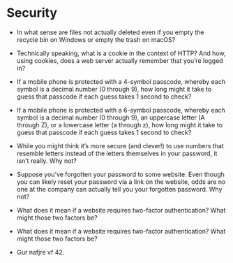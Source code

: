 # Security


* In what sense are files not actually deleted even if you empty the recycle bin on Windows or empty the trash on macOS?

* Technically speaking, what is a cookie in the context of HTTP? And how, using cookies, does a web server actually remember that you’re logged in?

* If a mobile phone is protected with a 4-symbol passcode, whereby each symbol is a decimal number (0 through 9), how long might it take to guess that passcode if each guess takes 1 second to check?

* If a mobile phone is protected with a 6-symbol passcode, whereby each symbol is a decimal number (0 through 9), an uppercase letter (A through Z), or a lowercase letter (a through z), how long might it take to guess that passcode if each guess takes 1 second to check?

* While you might think it’s more secure (and clever!) to use numbers that resemble letters instead of the letters themselves in your password, it isn’t really. Why not?

* Suppose you’ve forgotten your password to some website. Even though you can likely reset your password via a link on the website, odds are no one at the company can actually tell you your forgotten password. Why not?

* What does it mean if a website requires two-factor authentication? What might those two factors be?

* What does it mean if a website requires two-factor authentication? What might those two factors be?

* Gur nafjre vf 42.